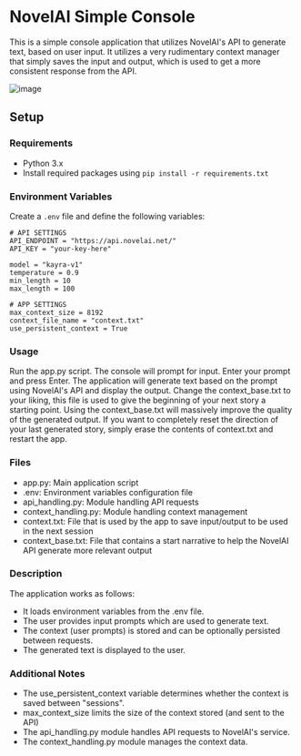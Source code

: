 # NovelAI Simple Console

This is a simple console application that utilizes NovelAI's API to generate text, based on user input.
It utilizes a very rudimentary context manager that simply saves the input and output, which is used to get a more consistent response from the API.

![image](https://github.com/StormTersteeg/novelai_simple_console/assets/42808385/c4c0901a-ca38-47ef-942e-0824ee8a162b)

## Setup

### Requirements

- Python 3.x
- Install required packages using `pip install -r requirements.txt`

### Environment Variables

Create a `.env` file and define the following variables:

```dotenv
# API SETTINGS
API_ENDPOINT = "https://api.novelai.net/"
API_KEY = "your-key-here"

model = "kayra-v1"
temperature = 0.9 
min_length = 10   
max_length = 100  

# APP SETTINGS
max_context_size = 8192               
context_file_name = "context.txt"     
use_persistent_context = True
```

### Usage

Run the app.py script. The console will prompt for input. Enter your prompt and press Enter. The application will generate text based on the prompt using NovelAI's API and display the output.
Change the context_base.txt to your liking, this file is used to give the beginning of your next story a starting point. Using the context_base.txt will massively improve the quality of the generated output.
If you want to completely reset the direction of your last generated story, simply erase the contents of context.txt and restart the app.

### Files
- app.py: Main application script
- .env: Environment variables configuration file
- api_handling.py: Module handling API requests
- context_handling.py: Module handling context management
- context.txt: File that is used by the app to save input/output to be used in the next session
- context_base.txt: File that contains a start narrative to help the NovelAI API generate more relevant output

### Description

The application works as follows:
- It loads environment variables from the .env file.
- The user provides input prompts which are used to generate text.
- The context (user prompts) is stored and can be optionally persisted between requests.
- The generated text is displayed to the user.

### Additional Notes
- The use_persistent_context variable determines whether the context is saved between "sessions".
- max_context_size limits the size of the context stored (and sent to the API)
- The api_handling.py module handles API requests to NovelAI's service.
- The context_handling.py module manages the context data.
